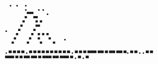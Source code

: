       ▪  ▪   ▪
             ▪     ▪ ▪
              ▀▀▀      ▪
             ▀   ▀▀      
            ▀     ▀ ▀
           ▀      ▀▀        
    ▪     ▀      ▀    
         ▀      ▀  ▀ ▀ ▀      
        ▀      ▀   ▀    ▀      ▪
       ▀      ▀     ▀     ▀   
   ▪  ▀      ▀       ▀     ▀ ▪
     ▀	    ▀         ▀     ▀
    ▀      ▀           ▀     ▀
   ▀      ▀      ▪      ▀      ▀
  ▀       ▀▀▀ ▀▀ ▀ ▀▀ ▀▀        ▀▪ 
 ▀                               ▀   ▪
▪                                 ▀
▀  ▀▀▀ ▀ ▀ ▀▀ ▀▀ ▀ ▀▀▀ ▀▀   ▀▀▀    ▀   ▪
        ▀               ▪                   ▀   

